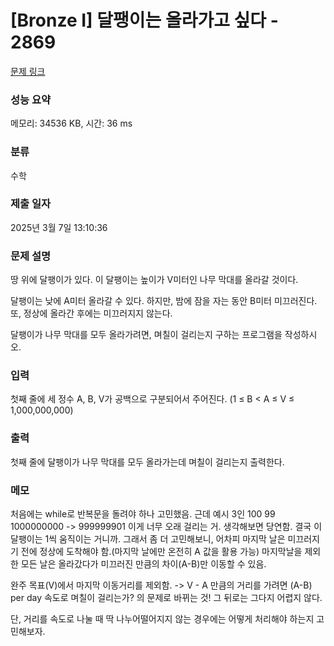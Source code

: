 # [Bronze I] 달팽이는 올라가고 싶다 - 2869

[문제 링크](https://www.acmicpc.net/problem/2869)

### 성능 요약

메모리: 34536 KB, 시간: 36 ms

### 분류

수학

### 제출 일자

2025년 3월 7일 13:10:36

### 문제 설명

<p>땅 위에 달팽이가 있다. 이 달팽이는 높이가 V미터인 나무 막대를 올라갈 것이다.</p>

<p>달팽이는 낮에 A미터 올라갈 수 있다. 하지만, 밤에 잠을 자는 동안 B미터 미끄러진다. 또, 정상에 올라간 후에는 미끄러지지 않는다.</p>

<p>달팽이가 나무 막대를 모두 올라가려면, 며칠이 걸리는지 구하는 프로그램을 작성하시오.</p>

### 입력

 <p>첫째 줄에 세 정수 A, B, V가 공백으로 구분되어서 주어진다. (1 ≤ B < A ≤ V ≤ 1,000,000,000)</p>

### 출력

 <p>첫째 줄에 달팽이가 나무 막대를 모두 올라가는데 며칠이 걸리는지 출력한다.</p>

### 메모

처음에는 while로 반복문을 돌려야 하나 고민했음. 근데 예시 3인 100 99 1000000000 -> 999999901 이게 너무 오래 걸리는 거.
생각해보면 당연함. 결국 이 달팽이는 1씩 움직이는 거니까.
그래서 좀 더 고민해보니, 어차피 마지막 날은 미끄러지기 전에 정상에 도착해야 함.(마지막 날에만 온전히 A 값을 활용 가능)
마지막날을 제외한 모든 날은 올라갔다가 미끄러진 만큼의 차이(A-B)만 이동할 수 있음.

완주 목표(V)에서 마지막 이동거리를 제외함. -> V - A 만큼의 거리를 가려면 (A-B) per day 속도로 며칠이 걸리는가? 의 문제로 바뀌는 것!
그 뒤로는 그다지 어렵지 않다.

단, 거리를 속도로 나눌 때 딱 나누어떨어지지 않는 경우에는 어떻게 처리해야 하는지 고민해보자.
